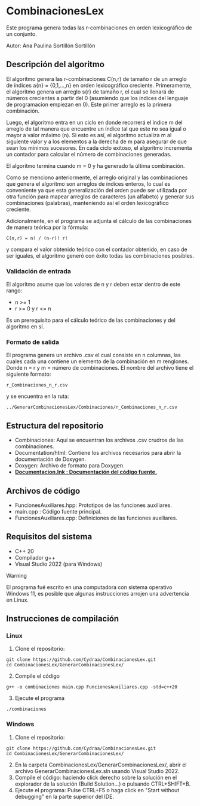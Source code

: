 # CombinacionesLex
Este programa genera todas las r-combinaciones en orden lexicográfico de un conjunto.

Autor: Ana Paulina Sortillón Sortillón

## Descripción del algoritmo

El algoritmo genera las r-combinaciones C(n,r) de tamaño r de un arreglo de índices a{n} = {0,1,...,n} en orden lexicográfico creciente. Primeramente, el algoritmo genera un arreglo s{r} de tamaño r, el cual se llenará de números crecientes a partir del 0 (asumiendo que los índices del lenguaje de programacion empiezan en 0). Este primer arreglo es la primera combinación.

Luego, el algoritmo entra en un ciclo en donde recorrerá el índice m del arreglo de tal manera que encuentre un índice tal que este no sea igual o mayor a valor máximo (n). Si esto es así, el algoritmo actualiza m al siguiente valor y a los elementos a la derecha de m para asegurar de que sean los mínimos sucesores. En cada ciclo exitoso, el algoritmo incrementa un contador para calcular el número de combinaciones generadas.

El algoritmo termina cuando m = 0 y ha generado la última combinación.

Como se menciono anteriormente, el arreglo original y las combinaciones que genera el algoritmo son arreglos de índices enteros, lo cual es conveniente ya que esta generalización del orden puede ser utilizada por otra función para mapear arreglos de caracteres (un alfabeto) y generar sus combinaciones (palabras), manteniendo así el orden lexicográfico creciente.

Adicionalmente, en el programa se adjunta el cálculo de las combinaciones de manera teórica por la fórmula: 

```
C(n,r) = n! / (n-r)! r!
```

y compara el valor obtenido teórico con el contador obtenido, en caso de ser iguales, el algoritmo generó con éxito todas las combinaciones posibles.

### Validación de entrada
El algoritmo asume que los valores de n y r deben estar dentro de este rango: 
- n >= 1
- r >= 0 y r <= n

Es un prerequisito para el cálculo teórico de las combinaciones y del algoritmo en sí.

### Formato de salida
El programa genera un archivo .csv el cual consiste en n columnas, las cuales cada una contiene un elemento de la combinación en m renglones. Donde n = r y m = número de combinaciones. El nombre del archivo tiene el siguiente formato:

```
r_Combinaciones_n_r.csv
```
y se encuentra en la ruta:

```
../GenerarCombinacionesLex/Combinaciones/r_Combinaciones_n_r.csv
```

## Estructura del repositorio
* Combinaciones: Aquí se encuentran los archivos .csv crudros de las combinaciones.
* Documentation/html: Contiene los archivos necesarios para abrir la documentación de Doxygen.
* Doxygen: Archivo de formato para Doxygen.
* **<ins>Documentacion.lnk : Documentación del código fuente.</ins>**

## Archivos de código
* FuncionesAuxiliares.hpp: Prototipos de las funciones auxiliares.
* main.cpp : Código fuente principal.
* FuncionesAuxiliares.cpp: Definiciones de las funciones auxiliares.
  
## Requisitos del sistema
* C++ 20
* Compilador g++
* Visual Studio 2022 (para Windows)

> [!WARNING]
> El programa fué escrito en una computadora con sistema operativo Windows 11, es posible que algunas instrucciones arrojen una advertencia en Linux.

## Instrucciones de compilación

### Linux
1. Clone el repositorio:
```
git clone https://github.com/Cydraa/CombinacionesLex.git
cd CombinacionesLex/GenerarCombinacionesLex/
```
2. Compile el código
```
g++ -o combinaciones main.cpp FuncionesAuxiliares.cpp -std=c++20
```

3. Ejecute el programa
```
./combinaciones
```

### Windows
1. Clone el repositorio:
```
git clone https://github.com/Cydraa/CombinacionesLex.git
cd CombinacionesLex/GenerarCombinacionesLex/
```
2. En la carpeta CombinacionesLex/GenerarCombinacionesLex/, abrir el archivo GenerarCombinacionesLex.sln usando Visual Studio 2022.
3. Compile el código: haciendo click derecho sobre la solución en el explorador de la solución (Build Solution...) o pulsando CTRL+SHIFT+B.
5. Ejecute el programa: Pulse CTRL+F5 o haga click en "Start without debugging" en la parte superior del IDE.
